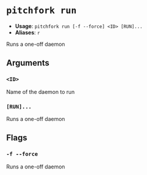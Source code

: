 # `pitchfork run`

- **Usage**: `pitchfork run [-f --force] <ID> [RUN]...`
- **Aliases**: `r`

Runs a one-off daemon

## Arguments

### `<ID>`

Name of the daemon to run

### `[RUN]...`

Runs a one-off daemon

## Flags

### `-f --force`

Runs a one-off daemon
